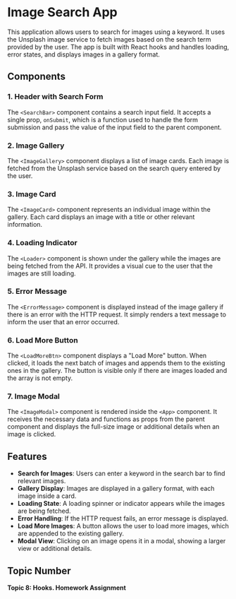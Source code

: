 # Image Search App

This application allows users to search for images using a keyword. It uses the Unsplash image service to fetch images based on the search term provided by the user. The app is built with React hooks and handles loading, error states, and displays images in a gallery format.

## Components

### 1. **Header with Search Form**
The `<SearchBar>` component contains a search input field. It accepts a single prop, `onSubmit`, which is a function used to handle the form submission and pass the value of the input field to the parent component.

### 2. **Image Gallery**
The `<ImageGallery>` component displays a list of image cards. Each image is fetched from the Unsplash service based on the search query entered by the user.

### 3. **Image Card**
The `<ImageCard>` component represents an individual image within the gallery. Each card displays an image with a title or other relevant information.

### 4. **Loading Indicator**
The `<Loader>` component is shown under the gallery while the images are being fetched from the API. It provides a visual cue to the user that the images are still loading.

### 5. **Error Message**
The `<ErrorMessage>` component is displayed instead of the image gallery if there is an error with the HTTP request. It simply renders a text message to inform the user that an error occurred.

### 6. **Load More Button**
The `<LoadMoreBtn>` component displays a "Load More" button. When clicked, it loads the next batch of images and appends them to the existing ones in the gallery. The button is visible only if there are images loaded and the array is not empty.

### 7. **Image Modal**
The `<ImageModal>` component is rendered inside the `<App>` component. It receives the necessary data and functions as props from the parent component and displays the full-size image or additional details when an image is clicked.

## Features

- **Search for Images**: Users can enter a keyword in the search bar to find relevant images.
- **Gallery Display**: Images are displayed in a gallery format, with each image inside a card.
- **Loading State**: A loading spinner or indicator appears while the images are being fetched.
- **Error Handling**: If the HTTP request fails, an error message is displayed.
- **Load More Images**: A button allows the user to load more images, which are appended to the existing gallery.
- **Modal View**: Clicking on an image opens it in a modal, showing a larger view or additional details.

## Topic Number
**Topic 8: Hooks. Homework Assignment**
